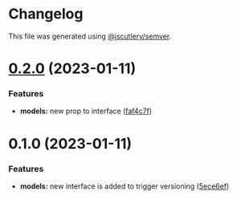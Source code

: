 # Changelog

This file was generated using [@jscutlery/semver](https://github.com/jscutlery/semver).

# [0.2.0](https://github.com/csaszika/auto-versioning-ex/compare/models-0.1.0...models-0.2.0) (2023-01-11)


### Features

* **models:** new prop to interface ([faf4c7f](https://github.com/csaszika/auto-versioning-ex/commit/faf4c7f7a37214c8f6600be300bbff0e76105f1c))



# 0.1.0 (2023-01-11)


### Features

* **models:** new interface is added to trigger versioning ([5ece6ef](https://github.com/csaszika/auto-versioning-ex/commit/5ece6ef1c383092f486cf33ea80fa6b7354abac7))
